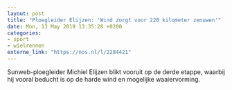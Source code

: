 ```yaml
---
layout: post
title: "Ploegleider Elijzen: 'Wind zorgt voor 220 kilometer zenuwen'"
date: Mon, 13 May 2019 13:35:28 +0200
categories: 
- sport 
- wielrennen 
externe_link: "https://nos.nl/l/2284421"
---
```


Sunweb-ploegleider Michiel Elijzen blikt vooruit op de derde etappe, waarbij hij vooral beducht is op de harde wind en mogelijke waaiervorming.
